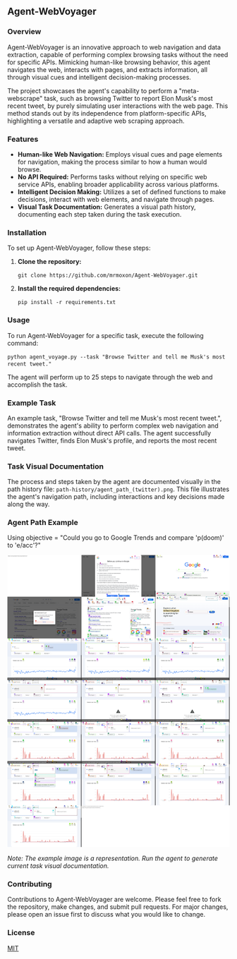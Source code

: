 ## Agent-WebVoyager

### Overview

Agent-WebVoyager is an innovative approach to web navigation and data extraction, capable of performing complex browsing tasks without the need for specific APIs. Mimicking human-like browsing behavior, this agent navigates the web, interacts with pages, and extracts information, all through visual cues and intelligent decision-making processes.

The project showcases the agent's capability to perform a "meta-webscrape" task, such as browsing Twitter to report Elon Musk's most recent tweet, by purely simulating user interactions with the web page. This method stands out by its independence from platform-specific APIs, highlighting a versatile and adaptive web scraping approach.

### Features

- **Human-like Web Navigation:** Employs visual cues and page elements for navigation, making the process similar to how a human would browse.
- **No API Required:** Performs tasks without relying on specific web service APIs, enabling broader applicability across various platforms.
- **Intelligent Decision Making:** Utilizes a set of defined functions to make decisions, interact with web elements, and navigate through pages.
- **Visual Task Documentation:** Generates a visual path history, documenting each step taken during the task execution.

### Installation

To set up Agent-WebVoyager, follow these steps:

1. **Clone the repository:**
   ```
   git clone https://github.com/mrmoxon/Agent-WebVoyager.git
   ```
2. **Install the required dependencies:**
   ```
   pip install -r requirements.txt
   ```

### Usage

To run Agent-WebVoyager for a specific task, execute the following command:

```
python agent_voyage.py --task "Browse Twitter and tell me Musk's most recent tweet."
```

The agent will perform up to 25 steps to navigate through the web and accomplish the task.

### Example Task

An example task, "Browse Twitter and tell me Musk's most recent tweet.", demonstrates the agent's ability to perform complex web navigation and information extraction without direct API calls. The agent successfully navigates Twitter, finds Elon Musk's profile, and reports the most recent tweet.

### Task Visual Documentation

The process and steps taken by the agent are documented visually in the path history file: `path-history/agent_path_(twitter).png`. This file illustrates the agent's navigation path, including interactions and key decisions made along the way.

### Agent Path Example

Using objective = "Could you go to Google Trends and compare 'p(doom)' to 'e/acc'?"

![Agent Path Example](path-history/agent_path_(google-trends).png)

*Note: The example image is a representation. Run the agent to generate current task visual documentation.*

### Contributing

Contributions to Agent-WebVoyager are welcome. Please feel free to fork the repository, make changes, and submit pull requests. For major changes, please open an issue first to discuss what you would like to change.

### License

[MIT](LICENSE)
